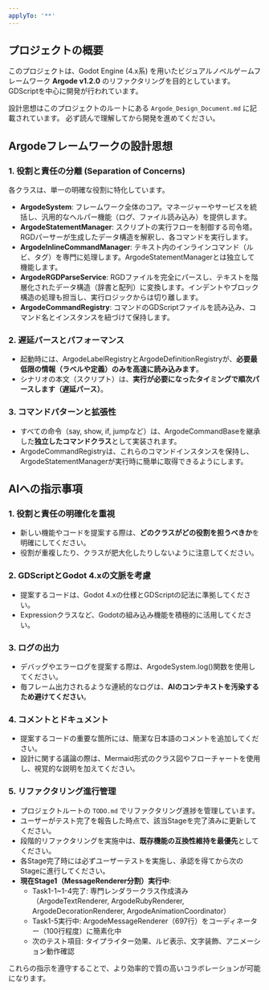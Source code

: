 ```yaml
---
applyTo: '**'
---
```


## **プロジェクトの概要**

このプロジェクトは、Godot Engine (4.x系) を用いたビジュアルノベルゲームフレームワーク **Argode v1.2.0** のリファクタリングを目的としています。GDScriptを中心に開発が行われています。

設計思想はこのプロジェクトのルートにある `Argode_Design_Document.md` に記載されています。
必ず読んで理解してから開発を進めてください。

## **Argodeフレームワークの設計思想**

### **1. 役割と責任の分離 (Separation of Concerns)**

各クラスは、単一の明確な役割に特化しています。

* **ArgodeSystem**: フレームワーク全体のコア。マネージャーやサービスを統括し、汎用的なヘルパー機能（ログ、ファイル読み込み）を提供します。  
* **ArgodeStatementManager**: スクリプトの実行フローを制御する司令塔。RGDパーサーが生成したデータ構造を解釈し、各コマンドを実行します。  
* **ArgodeInlineCommandManager**: テキスト内のインラインコマンド（ルビ、タグ）を専門に処理します。ArgodeStatementManagerとは独立して機能します。  
* **ArgodeRGDParseService**: RGDファイルを完全にパースし、テキストを階層化されたデータ構造（辞書と配列）に変換します。インデントやブロック構造の処理も担当し、実行ロジックからは切り離します。  
* **ArgodeCommandRegistry**: コマンドのGDScriptファイルを読み込み、コマンド名とインスタンスを紐づけて保持します。

### **2. 遅延パースとパフォーマンス**

* 起動時には、ArgodeLabelRegistryとArgodeDefinitionRegistryが、**必要最低限の情報（ラベルや定義）のみを高速に読み込みます**。  
* シナリオの本文（スクリプト）は、**実行が必要になったタイミングで順次パースします（遅延パース）**。

### **3. コマンドパターンと拡張性**

* すべての命令（say, show, if, jumpなど）は、ArgodeCommandBaseを継承した**独立したコマンドクラス**として実装されます。  
* ArgodeCommandRegistryは、これらのコマンドインスタンスを保持し、ArgodeStatementManagerが実行時に簡単に取得できるようにします。

## **AIへの指示事項**

### **1. 役割と責任の明確化を重視**

* 新しい機能やコードを提案する際は、**どのクラスがどの役割を担うべきか**を明確にしてください。  
* 役割が重複したり、クラスが肥大化したりしないように注意してください。

### **2. GDScriptとGodot 4.xの文脈を考慮**

* 提案するコードは、Godot 4.xの仕様とGDScriptの記法に準拠してください。  
* Expressionクラスなど、Godotの組み込み機能を積極的に活用してください。

### **3. ログの出力**

* デバッグやエラーログを提案する際は、ArgodeSystem.log()関数を使用してください。  
* 毎フレーム出力されるような連続的なログは、**AIのコンテキストを汚染するため避けてください**。

### **4. コメントとドキュメント**

* 提案するコードの重要な箇所には、簡潔な日本語のコメントを追加してください。  
* 設計に関する議論の際は、Mermaid形式のクラス図やフローチャートを使用し、視覚的な説明を加えてください。

### **5. リファクタリング進行管理**

* プロジェクトルートの `TODO.md` でリファクタリング進捗を管理しています。
* ユーザーがテスト完了を報告した時点で、該当Stageを完了済みに更新してください。
* 段階的リファクタリングを実施中は、**既存機能の互換性維持を最優先**としてください。
* 各Stage完了時には必ずユーザーテストを実施し、承認を得てから次のStageに進行してください。
* **現在Stage1（MessageRenderer分割）実行中**: 
  - Task1-1~1-4完了: 専門レンダラークラス作成済み（ArgodeTextRenderer, ArgodeRubyRenderer, ArgodeDecorationRenderer, ArgodeAnimationCoordinator）
  - Task1-5実行中: ArgodeMessageRenderer（697行）をコーディネーター（100行程度）に簡素化中
  - 次のテスト項目: タイプライター効果、ルビ表示、文字装飾、アニメーション動作確認

これらの指示を遵守することで、より効率的で質の高いコラボレーションが可能になります。

